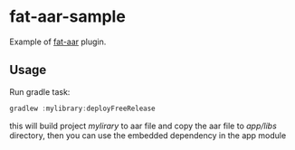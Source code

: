 # fat-aar-sample
Example of [fat-aar](https://github.com/cpdroid/fat-aar) plugin.

## Usage
Run gradle task:
```gradle
gradlew :mylibrary:deployFreeRelease
```
this will build project *mylirary* to aar file and copy the aar file to *app/libs* directory, then you can use the embedded dependency in the app module
